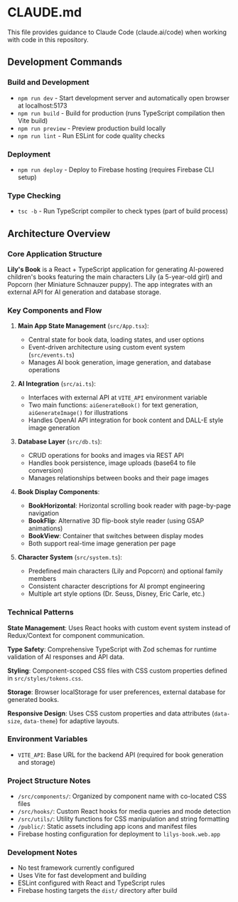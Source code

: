 # CLAUDE.md

This file provides guidance to Claude Code (claude.ai/code) when working with code in this repository.

## Development Commands

### Build and Development
- `npm run dev` - Start development server and automatically open browser at localhost:5173
- `npm run build` - Build for production (runs TypeScript compilation then Vite build)
- `npm run preview` - Preview production build locally
- `npm run lint` - Run ESLint for code quality checks

### Deployment
- `npm run deploy` - Deploy to Firebase hosting (requires Firebase CLI setup)

### Type Checking
- `tsc -b` - Run TypeScript compiler to check types (part of build process)

## Architecture Overview

### Core Application Structure

**Lily's Book** is a React + TypeScript application for generating AI-powered children's books featuring the main characters Lily (a 5-year-old girl) and Popcorn (her Miniature Schnauzer puppy). The app integrates with an external API for AI generation and database storage.

### Key Components and Flow

1. **Main App State Management** (`src/App.tsx`):
   - Central state for book data, loading states, and user options
   - Event-driven architecture using custom event system (`src/events.ts`)
   - Manages AI book generation, image generation, and database operations

2. **AI Integration** (`src/ai.ts`):
   - Interfaces with external API at `VITE_API` environment variable
   - Two main functions: `aiGenerateBook()` for text generation, `aiGenerateImage()` for illustrations
   - Handles OpenAI API integration for book content and DALL-E style image generation

3. **Database Layer** (`src/db.ts`):
   - CRUD operations for books and images via REST API
   - Handles book persistence, image uploads (base64 to file conversion)
   - Manages relationships between books and their page images

4. **Book Display Components**:
   - **BookHorizontal**: Horizontal scrolling book reader with page-by-page navigation
   - **BookFlip**: Alternative 3D flip-book style reader (using GSAP animations)
   - **BookView**: Container that switches between display modes
   - Both support real-time image generation per page

5. **Character System** (`src/system.ts`):
   - Predefined main characters (Lily and Popcorn) and optional family members
   - Consistent character descriptions for AI prompt engineering
   - Multiple art style options (Dr. Seuss, Disney, Eric Carle, etc.)

### Technical Patterns

**State Management**: Uses React hooks with custom event system instead of Redux/Context for component communication.

**Type Safety**: Comprehensive TypeScript with Zod schemas for runtime validation of AI responses and API data.

**Styling**: Component-scoped CSS files with CSS custom properties defined in `src/styles/tokens.css`.

**Storage**: Browser localStorage for user preferences, external database for generated books.

**Responsive Design**: Uses CSS custom properties and data attributes (`data-size`, `data-theme`) for adaptive layouts.

### Environment Variables
- `VITE_API`: Base URL for the backend API (required for book generation and storage)

### Project Structure Notes
- `/src/components/`: Organized by component name with co-located CSS files
- `/src/hooks/`: Custom React hooks for media queries and mode detection
- `/src/utils/`: Utility functions for CSS manipulation and string formatting
- `/public/`: Static assets including app icons and manifest files
- Firebase hosting configuration for deployment to `lilys-book.web.app`

### Development Notes
- No test framework currently configured
- Uses Vite for fast development and building
- ESLint configured with React and TypeScript rules
- Firebase hosting targets the `dist/` directory after build